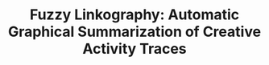 ---
title: "Fuzzy Linkography: Automatic Graphical Summarization of Creative Activity Traces"
categories: publications
# pdf : CHI2022-TaleBrush.pdf
link: https://arxiv.org/abs/2502.04599
authors: Amy Smith, Barret R. Anderson, Jasmine Tan Otto, Isaac Karth, Yuqian Sun, John Joon Young Chng, Melissa Roemmele, Max Kreminski
image: 2025_fuzzy.png
venue : C&C2025
type : full
selected: false
# bibtex: "@inbook{chung2021talebrush,
# author = {Chung, John Joon Young and Kim, Wooseok and Yoo, Kang Min and Lee, Hwaran and Adar, Eytan and Chang, Minsuk},
# title = {TaleBrush: Sketching Stories with Generative Pretrained Language Models},
# year = {2024},
# publisher = {Association for Computing Machinery},
# address = {New York, NY, USA},
# booktitle = {Proceedings of the 2024 CHI Conference on Human Factors in Computing Systems}
# }"
layout: publications_single
# project_page: https://johnr0.github.io/publications/TaleBrush_CHI2022/
tags:
  - creativity support tools, interaction dynamics, protocol studies of design, evaluation methods, visualization, visual analytics, sentence embedding
---